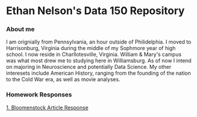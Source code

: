 # Ethan Nelson's Data 150 Repository

### About me

I am orignially from Pennsylvania, an hour outside of Philidelphia. I moved to Harrisonburg, Virginia during the middle of my Sophmore year of high school. I now reside in Charllotesville, Virginia. William & Mary's campus was what most drew me to studying here in Williamsburg. As of now I intend on majoring in Neuroscience and potentially Data Science. My other interesets include American History, ranging from the founding of the nation to the Cold War era, as well as movie analyses. 

### Homework Responses

[1. Bloomenstock Article Response](bloomenstock.md)
